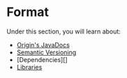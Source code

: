 Format
==================

Under this section, you will learn about:

* [Origin's JavaDocs][]
* [Semantic Versioning][]
* [Dependencies][]
* [Libraries][]

[origin's javadocs]: https://origin.readthedocs.org/en/latest/format/javadocs/ "Origin's JavaDocs"
[semantic versioning]: https://origin.readthedocs.org/en/latest/format/versioning/ "Semantic Versioning"
[dependancies]: https://origin.readthedocs.org/en/latest/format/depending/ "Dependencies"
[libraries]: https://origin.readthedocs.org/en/latest/format/installing/ "Libraries"
